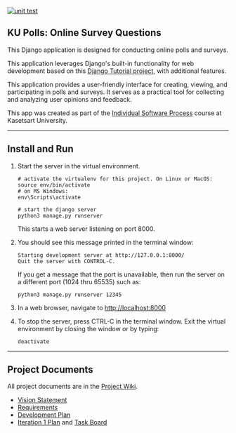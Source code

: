 [![unit test](https://github.com/CondricNay/ku-polls/actions/workflows/python-app.yml/badge.svg)](https://github.com/CondricNay/ku-polls/actions/workflows/python-app.yml)

## KU Polls: Online Survey Questions 

This Django application is designed for conducting online polls and surveys. 

This application leverages Django's built-in functionality for web development based on this [Django Tutorial project][django-tutorial], with additional features.

This application provides a user-friendly interface for creating, viewing, and participating in polls and surveys. It serves as a practical tool for collecting and analyzing user opinions and feedback.

This app was created as part of the [Individual Software Process](
https://cpske.github.io/ISP) course at Kasetsart University.

---

## Install and Run

1. Start the server in the virtual environment. 
   ```
   # activate the virtualenv for this project. On Linux or MacOS:
   source env/bin/activate
   # on MS Windows:
   env\Scripts\activate

   # start the django server
   python3 manage.py runserver
   ```
   This starts a web server listening on port 8000.

2. You should see this message printed in the terminal window:
   ```
   Starting development server at http://127.0.0.1:8000/
   Quit the server with CONTROL-C.
   ```
   If you get a message that the port is unavailable, then run the server on a different port (1024 thru 65535) such as:
   ```
   python3 manage.py runserver 12345
   ```

3. In a web browser, navigate to <http://localhost:8000>

4. To stop the server, press CTRL-C in the terminal window. Exit the virtual environment by closing the window or by typing:
   ```
   deactivate
   ```

---

## Project Documents

All project documents are in the [Project Wiki](../../wiki/Home).

- [Vision Statement](../../wiki/Vision%20Statement)
- [Requirements](../../wiki/Requirements)
- [Development Plan](../../wiki/Development-Plan)
- [Iteration 1 Plan](../../wiki/Iteration-1-Plan) and [Task Board](https://github.com/users/CondricNay/projects/3/views/1)

[django-tutorial]: https://docs.djangoproject.com/en/4.2/intro/tutorial01/